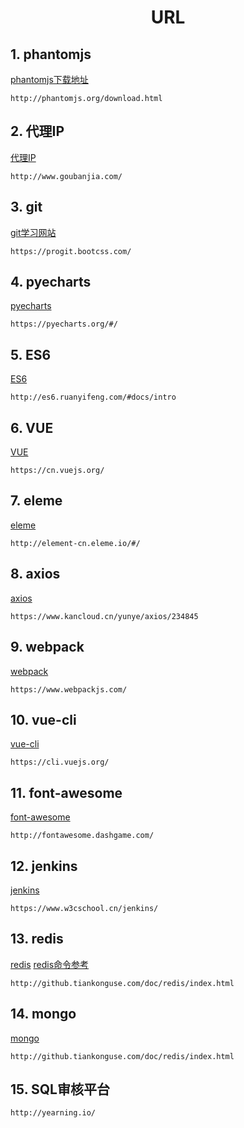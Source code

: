 <center><h1>URL</h1></center>

## 1. phantomjs 
[phantomjs下载地址](http://phantomjs.org/download.html)
```
http://phantomjs.org/download.html
```

## 2. 代理IP
[代理IP](http://www.goubanjia.com/)
```
http://www.goubanjia.com/
```

## 3. git
[git学习网站](https://progit.bootcss.com/)
```
https://progit.bootcss.com/
```

## 4. pyecharts
[pyecharts](https://pyecharts.org/#/)
```
https://pyecharts.org/#/
```

## 5. ES6
[ES6](http://es6.ruanyifeng.com/#docs/intro)
```
http://es6.ruanyifeng.com/#docs/intro
```

## 6. VUE
[VUE](https://cn.vuejs.org/)
```
https://cn.vuejs.org/
```

## 7. eleme
[eleme](http://element-cn.eleme.io/#/)
```
http://element-cn.eleme.io/#/
```

## 8. axios
[axios](https://www.kancloud.cn/yunye/axios/234845)
```
https://www.kancloud.cn/yunye/axios/234845
```

## 9. webpack
[webpack](https://www.webpackjs.com/)
```
https://www.webpackjs.com/
```

## 10. vue-cli
[vue-cli](https://cli.vuejs.org/)
```
https://cli.vuejs.org/
```

## 11. font-awesome
[font-awesome](http://fontawesome.dashgame.com/)
```
http://fontawesome.dashgame.com/
```

## 12. jenkins
[jenkins](https://www.w3cschool.cn/jenkins/)
```
https://www.w3cschool.cn/jenkins/
```

## 13. redis
[redis](https://www.w3cschool.cn/jenkins/)
[redis命令参考](http://github.tiankonguse.com/doc/redis/index.html)
```
http://github.tiankonguse.com/doc/redis/index.html
```

## 14. mongo
[mongo](http://github.tiankonguse.com/doc/redis/index.html)
```
http://github.tiankonguse.com/doc/redis/index.html
```

## 15. SQL审核平台
```
http://yearning.io/
```
